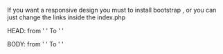 If you want a responsive design you must to install bootstrap , or you can just change the links inside the index.php 

HEAD: 
from ' <link rel='stylesheet'  href='boot/bootstrap.css'> '
To   ' <link href="https://cdn.jsdelivr.net/npm/bootstrap@5.0.2/dist/css/bootstrap.min.css" rel="stylesheet" integrity="sha384-EVSTQN3/azprG1Anm3QDgpJLIm9Nao0Yz1ztcQTwFspd3yD65VohhpuuCOmLASjC" crossorigin="anonymous"> '

BODY:
from  ' <script src='boot/jquery-3.6.0.min.js'></script>
        <script src='boot/bootstrap.min.js'></script> '
To    ' <script src="https://cdn.jsdelivr.net/npm/bootstrap@5.0.2/dist/js/bootstrap.bundle.min.js"></script> '        

